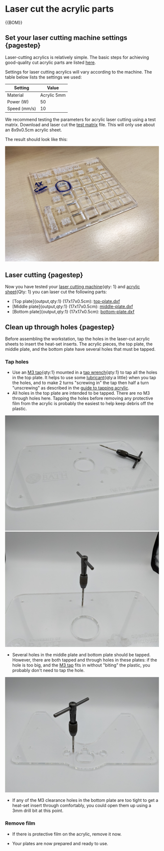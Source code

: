 # Laser cut the acrylic parts

{{BOM}}

[52x18x0.5cm Acrylic sheet]: parts/materials/acrylic-sheet.md "{cat:material}"
[Laser cutting machine]: parts/tools/laser-cutting-machine.md "{cat:tool}"
[Tap wrench]: parts/tools/tap-wrench.md "{cat:tool}"
[M3 tap]: parts/tools/m3-tap.md "{cat:tool}"
[Lubricant]: parts/consumables/tap-lubricant.md "{cat:consumable}"

## Set your laser cutting machine settings {pagestep}

Laser-cutting acrylics is relatively simple. The basic steps for achieving good-quality cut acrylic parts are listed [here].

Settings for laser cutting acrylics will vary according to the machine. The table below lists the settings we used: 

|Setting     |Value        |
|------------|--           |
|Material    |Acrylic 5mm |
|Power (W)   |50 |
|Speed (mm/s)|10 |

We recommend testing the parameters for acrylic laser cutting using a test matrix. Download and laser cut the [test matrix](parts/materials/test-matrix.md) file. This will only use about an 8x9x0.5cm acrylic sheet.

The result should look like this:

![](images/test-matrix-1.jpg)

## Laser cutting {pagestep}

Now you have tested your [laser cutting machine][Laser cutting machine]{qty: 1} and [acrylic sheet][52x18x0.5cm Acrylic sheet]{Qty: 1} you can laser cut the following parts:

* [Top plate]{output,qty:1} (17x17x0.5cm): [top-plate.dxf](parts/materials/top-plate.md)
* [Middle plate]{output,qty:1} (17x17x0.5cm): [middle-plate.dxf](parts/materials/middle-plate.md)
* [Bottom plate]{output,qty:1} (17x17x0.5cm): [bottom-plate.dxf](parts/materials/bottom-plate.md)

## Clean up through holes {pagestep}

Before assembling the workstation, tap the holes in the laser-cut acrylic sheets to insert the heat-set inserts. The acrylic pieces, the top plate, the middle plate, and the bottom plate have several holes that must be tapped.

### Tap holes

* Use an [M3 tap]{qty:1} mounted in a [tap wrench]{qty:1} to tap all the holes in the top plate. It helps to use some [lubricant][Lubricant]{qty:a little} when you tap the holes, and to make 2 turns "screwing in" the tap then half a turn "unscrewing" as described in the [guide to tapping acrylic].
* All holes in the top plate are intended to be tapped. There are no M3 through holes here. Tapping the holes before removing any protective film from the acrylic is probably the easiest to help keep debris off the plastic.

![](images/tap_top_plate_1.jpg)
![](images/tap_top_plate_2.jpg)

* Several holes in the middle plate and bottom plate should be tapped. However, there are both tapped and through holes in these plates: if the hole is too big, and the [M3 tap] fits in without "biting" the plastic, you probably don't need to tap the hole.

![](images/tap_bottom_plate.jpg)

* If any of the M3 clearance holes in the bottom plate are too tight to get a heat-set insert through comfortably, you could open them up using a 3mm drill bit at this point.

### Remove film

* If there is protective film on the acrylic, remove it now.

* Your plates are now prepared and ready to use.

[guide to tapping acrylic]: http://www.ultimatehandyman.co.uk/how-to/acrylic/tapping-acrylic
[here]: https://www.xometry.com/resources/sheet/about-laser-cutting-acrylic/